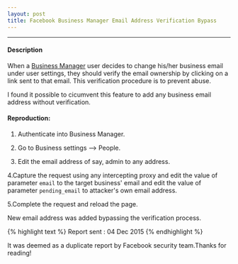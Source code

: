 ```yaml
---
layout: post
title: Facebook Business Manager Email Address Verification Bypass
---
```


---

#### Description

When a <a href="https://business.facebook.com">Business Manager</a> user decides to change his/her business email under user settings, they should verify the email ownership by clicking on a link sent to that email. 
This verification procedure is to prevent abuse.

I found it possible to cicumvent this feature to add any business email address without verification.

#### Reproduction:

  1. Authenticate into Business Manager.

  2. Go to Business settings --> People.

  3. Edit the email address of say, admin to any address.

  4.Capture the request using any intercepting proxy and edit the value of parameter `email` to the target business' email and edit the value of parameter `pending_email` to attacker's own email address.

  5.Complete the request and reload the page.

New email address was added bypassing the verification process.


{% highlight text %} 
Report sent : 04 Dec 2015 
{% endhighlight %}

It was deemed as a duplicate report by Facebook security team.Thanks for reading!

